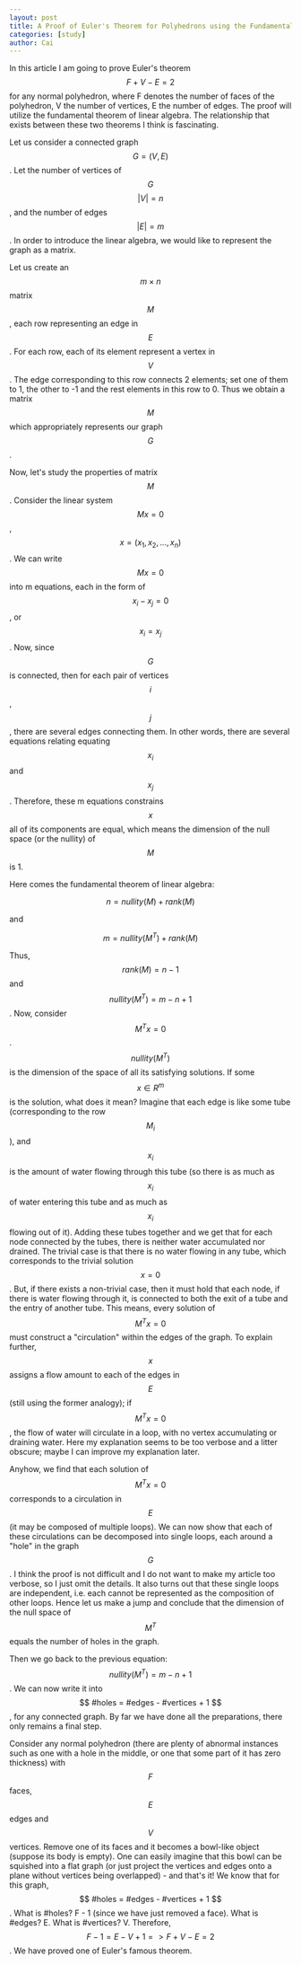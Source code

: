 ```yaml
---
layout: post
title: A Proof of Euler's Theorem for Polyhedrons using the Fundamental Theorem of Linear Algebra
categories: [study]
author: Cai
---
```


In this article I am going to prove Euler's theorem $$ F+V-E=2 $$
for any normal polyhedron, where F denotes the number of faces
of the polyhedron, V the number of vertices, E the number of
edges. The proof will utilize the fundamental theorem of linear
algebra. The relationship that exists between these two theorems
I think is fascinating.

Let us consider a connected graph $$ G=(V,E) $$. Let the number of vertices of
$$G$$ $$ |V|=n $$, and the number of edges $$ |E|=m $$. In order to introduce
the linear algebra, we would like to represent the graph as a matrix.

Let us create an $$ m\times n $$ matrix $$ M $$,
each row representing an edge in $$ E $$. For each row, each of its element
represent a vertex in $$ V $$. The edge corresponding to this row connects
2 elements; set one of them to 1, the other to -1 and the rest elements in this row
to 0. Thus we obtain a matrix $$ M $$ which appropriately represents our graph
$$G$$.

Now, let's study the properties of matrix $$ M $$. Consider the linear system
$$ M x = 0$$, $$ x = (x_1, x_2, ..., x_n) $$. We can write $$ Mx = 0 $$ into m equations, each in the form of $$ x_i - x_j = 0 $$, or $$ x_i = x_j $$. Now, since $$G $$ is
connected, then for each pair of vertices $$i $$, $$ j $$, there are several edges
connecting them. In other words, there are several equations relating equating $$ x_i $$
and $$x_j $$. Therefore, these m equations constrains $$ x $$ all of its components are equal, which means the dimension of the null space (or the nullity) of $$ M $$ is 1.

Here comes the fundamental theorem of linear algebra:

$$
n = nullity(M) + rank(M)
$$

and

$$
m = nullity(M^T) + rank(M)
$$

Thus, $$ rank(M) = n - 1 $$ and $$ nullity(M^T) = m-n+1 $$. Now, consider $$ M^T x = 0 $$. $$ nullity(M^T) $$ is the dimension of the space of all its satisfying solutions. If some $$ x \in R^m $$ is the solution, what does it mean? Imagine that each edge is like some tube (corresponding to the row $$ M_i $$), and $$ x_i $$ is the amount of water flowing
through this tube (so there is as much as $$ x_i $$ of water entering this tube and as much as $$ x_i $$ flowing out of it). Adding these tubes together and we get that for each node connected by the tubes, there is neither water accumulated nor drained. The trivial case is that there is no water flowing in any tube, which corresponds to the trivial solution $$ x = 0 $$. But, if there exists a non-trivial case, then it must hold that each node, if there is water flowing through it, is connected to both the exit of a tube and the entry of another tube. This means, every solution of $$ M^T x = 0 $$ must construct a "circulation" within the edges of the graph. To explain further, $$ x $$ assigns a flow amount to each of the edges in $$ E $$ (still using the former analogy); if $$ M^T x = 0 $$, the flow of water will circulate in a loop, with no vertex accumulating or draining water. Here my explanation seems to be too verbose and a litter obscure; maybe I can improve my explanation later.

Anyhow, we find that each solution of $$ M^T x = 0 $$ corresponds to a circulation in $$ E $$ (it may be composed of multiple loops). We can now show that each of these circulations can be decomposed into single loops, each around a "hole" in the graph $$ G $$. I think the proof is not difficult and I do not want to make my article too verbose, so I just omit the details. It also turns out that these single loops are independent, i.e. each cannot be represented as the composition of other loops. Hence let us make a jump and conclude that the dimension of the null space of $$ M^T $$ equals the number of holes in the graph.

Then we go back to the previous equation: $$ nullity(M^T) = m-n+1 $$. We can now write it into $$ #holes = #edges - #vertices + 1 $$, for any connected graph. By far we have done all the preparations, there only remains a final step.

Consider any normal polyhedron (there are plenty of abnormal instances such as one with a hole in the middle, or one that some part of it has zero thickness) with $$ F $$ faces, $$ E $$ edges and $$ V $$ vertices. Remove one of its faces and it becomes a bowl-like object (suppose its body is empty). One can easily imagine that this bowl can be squished into a flat graph (or just project the vertices and edges onto a plane without vertices being overlapped) - and that's it! We know that for this graph, $$ #holes = #edges - #vertices + 1 $$. What is #holes? F - 1 (since we have just removed a face). What is #edges? E. What is #vertices? V.
Therefore, $$ F-1 = E-V+1 => F+V-E=2 $$. We have proved one of Euler's famous theorem.
